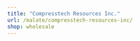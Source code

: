 ```yaml
---
title: "Compresstech Resources Inc."
url: /malate/compresstech-resources-inc/
shop: wholesale
---
```

